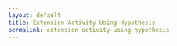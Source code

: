 ```yaml
---
layout: default
title: Extension Activity Using Hypothesis
permalink: extension-activity-using-hypothesis
---
```

<!-- Add an essay or interpretive material below this line,
using HTML or markdown.  Do not modify this file above this line -->
